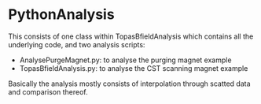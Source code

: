 # PythonAnalysis

This consists of one class within TopasBfieldAnalysis which contains all the underlying code, and two analysis scripts:

- AnalysePurgeMagnet.py: to analyse the purging magnet example
- TopasBfieldAnalysis.py: to analyse the CST scanning magnet example

Basically the analysis mostly consists of interpolation through scatted data and comparison thereof.
